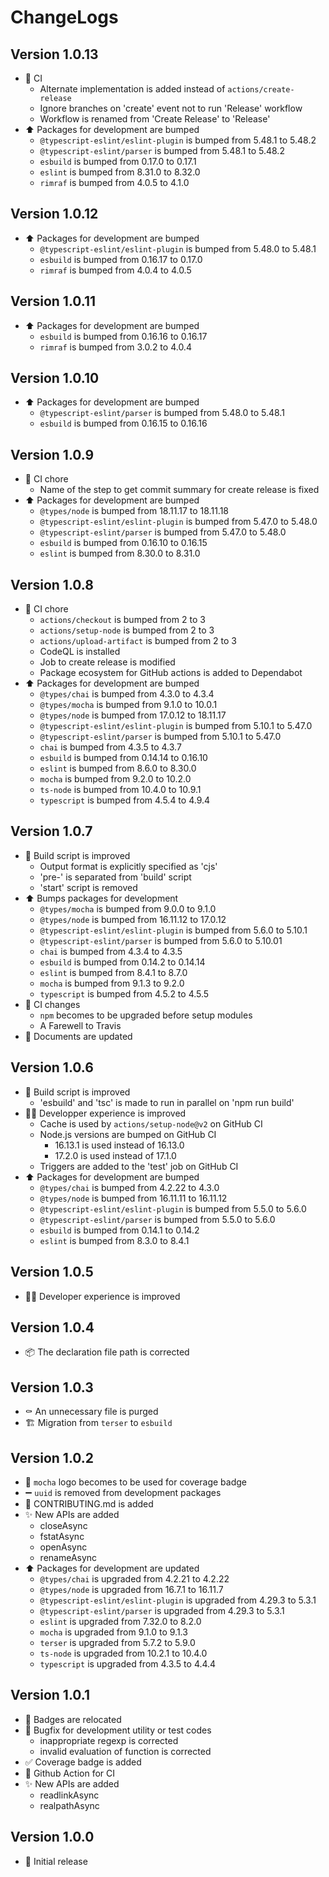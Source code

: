 # ChangeLogs

## Version 1.0.13

- :green_heart: CI
  - Alternate implementation is added instead of `actions/create-release`
  - Ignore branches on 'create' event not to run 'Release' workflow
  - Workflow is renamed from 'Create Release' to 'Release'
- :arrow_up: Packages for development are bumped
  - `@typescript-eslint/eslint-plugin` is bumped from 5.48.1 to 5.48.2
  - `@typescript-eslint/parser` is bumped from 5.48.1 to 5.48.2
  - `esbuild` is bumped from 0.17.0 to 0.17.1
  - `eslint` is bumped from 8.31.0 to 8.32.0
  - `rimraf` is bumped from 4.0.5 to 4.1.0

## Version 1.0.12

- :arrow_up: Packages for development are bumped
  - `@typescript-eslint/eslint-plugin` is bumped from 5.48.0 to 5.48.1
  - `esbuild` is bumped from 0.16.17 to 0.17.0
  - `rimraf` is bumped from 4.0.4 to 4.0.5

## Version 1.0.11

- :arrow_up: Packages for development are bumped
  - `esbuild` is bumped from 0.16.16 to 0.16.17
  - `rimraf` is bumped from 3.0.2 to 4.0.4

## Version 1.0.10

- :arrow_up: Packages for development are bumped
  - `@typescript-eslint/parser` is bumped from 5.48.0 to 5.48.1
  - `esbuild` is bumped from 0.16.15 to 0.16.16

## Version 1.0.9

- :green_heart: CI chore
  - Name of the step to get commit summary for create release is fixed
- :arrow_up: Packages for development are bumped
  - `@types/node` is bumped from 18.11.17 to 18.11.18
  - `@typescript-eslint/eslint-plugin` is bumped from 5.47.0 to 5.48.0
  - `@typescript-eslint/parser` is bumped from 5.47.0 to 5.48.0
  - `esbuild` is bumped from 0.16.10 to 0.16.15
  - `eslint` is bumped from 8.30.0 to 8.31.0

## Version 1.0.8

- :green_heart: CI chore
  - `actions/checkout` is bumped from 2 to 3
  - `actions/setup-node` is bumped from 2 to 3
  - `actions/upload-artifact` is bumped from 2 to 3
  - CodeQL is installed
  - Job to create release is modified
  - Package ecosystem for GitHub actions is added to Dependabot
- :arrow_up: Packages for development are bumped
  - `@types/chai` is bumped from 4.3.0 to 4.3.4
  - `@types/mocha` is bumped from 9.1.0 to 10.0.1
  - `@types/node` is bumped from 17.0.12 to 18.11.17
  - `@typescript-eslint/eslint-plugin` is bumped from 5.10.1 to 5.47.0
  - `@typescript-eslint/parser` is bumped from 5.10.1 to 5.47.0
  - `chai` is bumped from 4.3.5 to 4.3.7
  - `esbuild` is bumped from 0.14.14 to 0.16.10
  - `eslint` is bumped from 8.6.0 to 8.30.0
  - `mocha` is bumped from 9.2.0 to 10.2.0
  - `ts-node` is bumped from 10.4.0 to 10.9.1
  - `typescript` is bumped from 4.5.4 to 4.9.4

## Version 1.0.7

- :hammer: Build script is improved
  - Output format is explicitly specified as 'cjs'
  - 'pre-' is separated from 'build' script
  - 'start' script is removed
- :arrow_up: Bumps packages for development
  - `@types/mocha` is bumped from 9.0.0 to 9.1.0
  - `@types/node` is bumped from 16.11.12 to 17.0.12
  - `@typescript-eslint/eslint-plugin` is bumped from 5.6.0 to 5.10.1
  - `@typescript-eslint/parser` is bumped from 5.6.0 to 5.10.01
  - `chai` is bumped from 4.3.4 to 4.3.5
  - `esbuild` is bumped from 0.14.2 to 0.14.14
  - `eslint` is bumped from 8.4.1 to 8.7.0
  - `mocha` is bumped from 9.1.3 to 9.2.0
  - `typescript` is bumped from 4.5.2 to 4.5.5
- :green_heart: CI changes
  - `npm` becomes to be upgraded before setup modules
  - A Farewell to Travis
- :memo: Documents are updated

## Version 1.0.6

- :hammer: Build script is improved
  - 'esbuild' and 'tsc' is made to run in parallel on 'npm run build'
- :technologist: Developper experience is improved
  - Cache is used by `actions/setup-node@v2` on GitHub CI
  - Node.js versions are bumped on GitHub CI
    - 16.13.1 is used instead of 16.13.0
    - 17.2.0 is used instead of 17.1.0
  - Triggers are added to the 'test' job on GitHub CI
- :arrow_up: Packages for development are bumped
  - `@types/chai` is bumped from 4.2.22 to 4.3.0
  - `@types/node` is bumped from 16.11.11 to 16.11.12
  - `@typescript-eslint/eslint-plugin` is bumped from 5.5.0 to 5.6.0
  - `@typescript-eslint/parser` is bumped from 5.5.0 to 5.6.0
  - `esbuild` is bumped from 0.14.1 to 0.14.2
  - `eslint` is bumped from 8.3.0 to 8.4.1

## Version 1.0.5

- :technologist: Developer experience is improved

## Version 1.0.4

- :package: The declaration file path is corrected

## Version 1.0.3

- :coffin: An unnecessary file is purged
- :building_construction: Migration from `terser` to `esbuild`

## Version 1.0.2

- :memo: `mocha` logo becomes to be used for coverage badge
- :heavy_minus_sign: `uuid` is removed from development packages
- :memo: CONTRIBUTING.md is added
- :sparkles: New APIs are added
  - closeAsync
  - fstatAsync
  - openAsync
  - renameAsync
- :arrow_up: Packages for development are updated
  - `@types/chai` is upgraded from 4.2.21 to 4.2.22
  - `@types/node` is upgraded from 16.7.1 to 16.11.7
  - `@typescript-eslint/eslint-plugin` is upgraded from 4.29.3 to 5.3.1
  - `@typescript-eslint/parser` is upgraded from 4.29.3 to 5.3.1
  - `eslint` is upgraded from 7.32.0 to 8.2.0
  - `mocha` is upgraded from 9.1.0 to 9.1.3
  - `terser` is upgraded from 5.7.2 to 5.9.0
  - `ts-node` is upgraded from 10.2.1 to 10.4.0
  - `typescript` is upgraded from 4.3.5 to 4.4.4

## Version 1.0.1

- :memo: Badges are relocated
- :bug: Bugfix for development utility or test codes
  - inappropriate regexp is corrected
  - invalid evaluation of function is corrected
- :white_check_mark: Coverage badge is added
- :green_heart: Github Action for CI
- :sparkles: New APIs are added
  - readlinkAsync
  - realpathAsync

## Version 1.0.0

- :tada: Initial release
